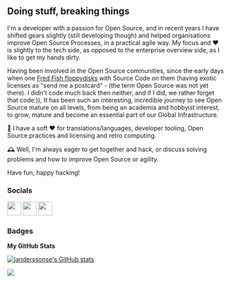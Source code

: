 Doing stuff, breaking things
--------------------------------

I'm a developer with a passion for Open Source, and in recent years I have shifted gears slightly (still developing though) and helped organisations improve Open Source Processes, in a practical agile way. My focus and :heart: is slightly to the tech side, as opposed to the enterprise overview side, as I like to get my hands dirty. 

Having been involved in the Open Source communities, since the early days when one [Fred Fish floppydisks](https://en.wikipedia.org/wiki/Fred_Fish) with Source Code on them (having exotic licenses as "send me a postcard" - (the term Open Source was not yet there). I didn't code much back then neither, and if I did, we rather forget that code:)), It has been such an interesting, incredible journey to see Open Source mature on all levels, from being an academia and hobbyist interest, to grow, mature and become an essential part of our Global Infrastructure. 

🌱 I have a soft ❤️ for translations/languages, developer tooling, Open Source practices and licensing and retro computing.

🕰️ Well, I'm always eager to get together and hack, or discuss solving problems and how to improve Open Source or agility. 

Have fun, happy hacking!
             

### Socials
                  
<p align="left"> <a href="https://www.dev.to/janderssonse" target="_blank" rel="noreferrer"><img src="https://raw.githubusercontent.com/danielcranney/readme-generator/main/public/icons/socials/devdotto.svg" width="32" height="32" /></a> <a href="https://www.github.com/janderssonse" target="_blank" rel="noreferrer"><img src="https://raw.githubusercontent.com/danielcranney/readme-generator/main/public/icons/socials/github.svg" width="32" height="32" /></a> <a href="https://www.stackoverflow.com/users/beamie" target="_blank" rel="noreferrer"><img src="https://raw.githubusercontent.com/danielcranney/readme-generator/main/public/icons/socials/stackoverflow.svg" width="32" height="32" /></a></p>

### Badges

<b>My GitHub Stats</b>

<a href="http://www.github.com/janderssonse"><img src="https://github-readme-stats.vercel.app/api?username=janderssonse&show_icons=true&hide=&count_private=true&title_color=0891b2&text_color=ffffff&icon_color=0891b2&bg_color=1c1917&hide_border=true&show_icons=true" alt="janderssonse's GitHub stats" /></a>

<a href="http://www.github.com/janderssonse"><img src="https://github-readme-streak-stats.herokuapp.com/?user=janderssonse&stroke=ffffff&background=1c1917&ring=0891b2&fire=0891b2&currStreakNum=ffffff&currStreakLabel=0891b2&sideNums=ffffff&sideLabels=ffffff&dates=ffffff&hide_border=true" /></a>


<div width="100%" align="center"></div><br /><br /><br /><br /><br /><br /><br />
